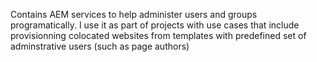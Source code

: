 Contains AEM services to help administer users and groups programatically. I use it as part of projects with use cases that include
provisionning colocated websites from templates with predefined set of adminstrative users (such as page authors) 
